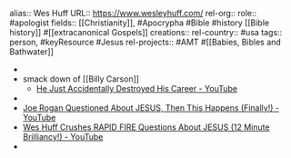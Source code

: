 alias:: Wes Huff
URL:: https://www.wesleyhuff.com/
rel-org::
role:: #apologist
fields:: [[Christianity]], #Apocrypha #Bible #history [[Bible history]] #[[extracanonical Gospels]]
creations::
rel-country:: #usa
tags:: person, #keyResource #Jesus
rel-projects:: #AMT #[[Babies, Bibles and Bathwater]]



-
- smack down of [[Billy Carson]]
	- [He Just Accidentally Destroyed His Career - YouTube](https://www.youtube.com/watch?v=8YXtKBOg44w)
-
- [Joe Rogan Questioned About JESUS, Then This Happens (Finally!) - YouTube](https://www.youtube.com/watch?v=UCNjyZi6YGY)
- [Wes Huff Crushes RAPID FIRE Questions About JESUS (12 Minute Brilliancy!) - YouTube](https://www.youtube.com/watch?v=PP9-UfMKQd0)
-
